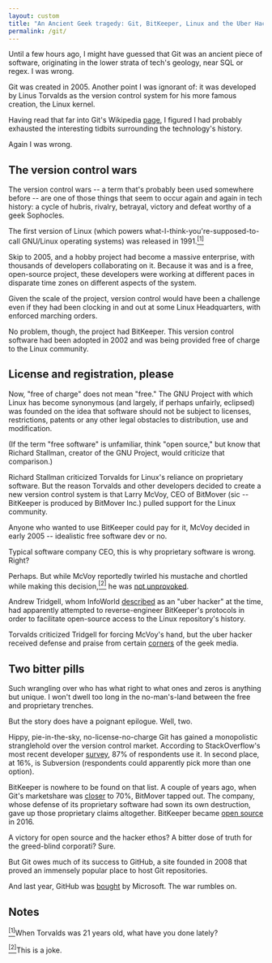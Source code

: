 ```yaml
---
layout: custom
title: "An Ancient Geek tragedy: Git, BitKeeper, Linux and the Uber Hacker"
permalink: /git/
---
```


Until a few hours ago, I might have guessed that Git was an ancient piece of software, originating in the lower strata of tech's geology, near SQL or regex. I was wrong.

Git was created in 2005. Another point I was ignorant of: it was developed by Linus Torvalds as the version control system for his more famous creation, the Linux kernel.

Having read that far into Git's Wikipedia <a href="https://en.wikipedia.org/wiki/Git" target="\_blank">page</a>, I figured I had probably exhausted the interesting tidbits surrounding the technology's history.

Again I was wrong.

## The version control wars

The version control wars -- a term that's probably been used somewhere before -- are one of those things that seem to occur again and again in tech history: a cycle of hubris, rivalry, betrayal, victory and defeat worthy of a geek Sophocles.

The first version of Linux (which powers what-I-think-you're-supposed-to-call GNU/Linux operating systems) was released in 1991.<a name="note1top" href="#note1"><sup>[1]</sup></a>

Skip to 2005, and a hobby project had become a massive enterprise, with thousands of developers collaborating on it. Because it was and is a free, open-source project, these developers were working at different paces in disparate time zones on different aspects of the system.

Given the scale of the project, version control would have been a challenge even if they had been clocking in and out at some Linux Headquarters, with enforced marching orders.

No problem, though, the project had BitKeeper. This version control software had been adopted in 2002 and was being provided free of charge to the Linux community.

## License and registration, please

Now, "free of charge" does not mean "free." The GNU Project with which Linux has become synonymous (and largely, if perhaps unfairly, eclipsed) was founded on the idea that software should not be subject to licenses, restrictions, patents or any other legal obstacles to distribution, use and modification.

(If the term "free software" is unfamiliar, think "open source," but know that Richard Stallman, creator of the GNU Project, would criticize that comparison.)

Richard Stallman criticized Torvalds for Linux's reliance on proprietary software. But the reason Torvalds and other developers decided to create a new version control system is that Larry McVoy, CEO of BitMover (sic -- BitKeeper is produced by BitMover Inc.) pulled support for the Linux community.

Anyone who wanted to use BitKeeper could pay for it, McVoy decided in early 2005 -- idealistic free software dev or no.

Typical software company CEO, this is why proprietary software is wrong. Right?

Perhaps. But while McVoy reportedly twirled his mustache and chortled while making this decision,<a name="note2top" href="#note2"><sup>[2]</sup></a> he was <a href="https://www.linux.com/news/bitkeeper-and-linux-end-road" target="\_blank">not unprovoked</a>.

Andrew Tridgell, whom InfoWorld <a href="https://www.infoworld.com/article/2670360/operating-systems/linus-torvalds--bitkeeper-blunder.html" target="\_blank">described</a> as an "uber hacker" at the time, had apparently attempted to reverse-engineer BitKeeper's protocols in order to facilitate open-source access to the Linux repository's history.

Torvalds criticized Tridgell for forcing McVoy's hand, but the uber hacker received defense and praise from certain <a href="https://www.theregister.co.uk/2005/04/14/torvalds_attacks_tridgell/" target="\_blank">corners</a> of the geek media.

## Two bitter pills

Such wrangling over who has what right to what ones and zeros is anything but unique. I won't dwell too long in the no-man's-land between the free and proprietary trenches.

But the story does have a poignant epilogue. Well, two.

Hippy, pie-in-the-sky, no-license-no-charge Git has gained a monopolistic stranglehold over the version control market. According to StackOverflow's most recent developer <a href="https://insights.stackoverflow.com/survey/2018/" target="\_blank">survey</a>, 87% of respondents use it. In second place, at 16%, is Subversion (respondents could apparently pick more than one option).

BitKeeper is nowhere to be found on that list. A couple of years ago, when Git's marketshare was <a href="https://insights.stackoverflow.com/survey/2015" target="\_blank">closer</a> to 70%, BitMover tapped out. The company, whose defense of its proprietary software had sown its own destruction, gave up those proprietary claims altogether. BitKeeper became <a href="https://users.bitkeeper.org/t/bk-7-2ce-released-2016-05-09/93?utm_source=anzwix" target="\_blank">open source</a> in 2016.

A victory for open source and the hacker ethos? A bitter dose of truth for the greed-blind corporati? Sure.

But Git owes much of its success to GitHub, a site founded in 2008 that proved an immensely popular place to host Git repositories.

And last year, GitHub was <a href="https://news.microsoft.com/2018/06/04/microsoft-to-acquire-github-for-7-5-billion/" target="\_blank">bought</a> by Microsoft. The war rumbles on.

## Notes

<a name="note1" href="#note1top"><sup>[1]</sup></a>When Torvalds was 21 years old, what have you done lately?

<a name="note2" href="#note2top"><sup>[2]</sup></a>This is a joke.
